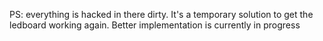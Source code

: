 PS: everything is hacked in there dirty. It's a temporary solution to get the ledboard working again. Better implementation is currently in progress
